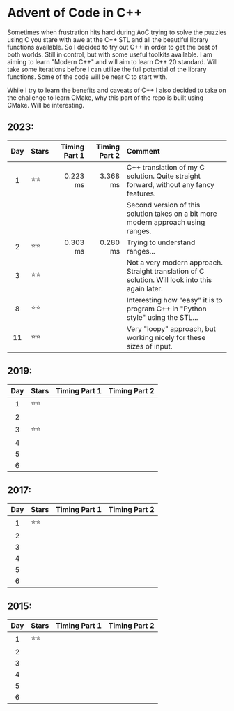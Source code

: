# Advent of Code in C++

Sometimes when frustration hits hard during AoC trying to solve the puzzles using C you stare with awe at the C++ STL and all the beautiful library functions available. So I decided to try out C++ in order to get the best of both worlds. Still in control, but with some useful toolkits available. I am aiming to learn "Modern C++" and will aim to learn C++ 20 standard. Will take some iterations before I can utilize the full potential of the library functions. Some of the code will be near C to start with.

While I try to learn the benefits and caveats of C++ I also decided to take on the challenge to learn CMake, why this part of the repo is built using CMake. Will be interesting.

## 2023:
| Day | Stars            | Timing Part 1 | Timing Part 2 | Comment
|:---:|:-----------------|--------------:|--------------:|:------------
|  1  | &#11088;&#11088; | 0.223 ms      | 3.368 ms      |C++ translation of my C solution. Quite straight forward, without any fancy features.
|     |                  |               |               |Second version of this solution takes on a bit more modern approach using ranges.
|  2  | &#11088;&#11088; | 0.303 ms      | 0.280 ms      |Trying to understand ranges...
|  3  | &#11088;&#11088; |               |               |Not a very modern approach. Straight translation of C solution. Will look into this again later.
|  8  | &#11088;&#11088; |               |               |Interesting how "easy" it is to program C++ in "Python style" using the STL...
| 11  | &#11088;&#11088; |               |               |Very "loopy" approach, but working nicely for these sizes of input.

## 2019:
| Day | Stars            | Timing Part 1 | Timing Part 2 |
|:---:|:-----------------|--------------:|--------------:|
|  1  | &#11088;&#11088; |               |               |
|  2  |                  |               |               |
|  3  | &#11088;&#11088; |               |               |
|  4  |                  |               |               |
|  5  |                  |               |               |
|  6  |                  |               |               |

## 2017:
| Day | Stars            | Timing Part 1 | Timing Part 2 |
|:---:|:-----------------|--------------:|--------------:|
|  1  | &#11088;&#11088; |               |               |
|  2  |                  |               |               |
|  3  |                  |               |               |
|  4  |                  |               |               |
|  5  |                  |               |               |
|  6  |                  |               |               |

## 2015:
| Day | Stars            | Timing Part 1 | Timing Part 2 |
|:---:|:-----------------|--------------:|--------------:|
|  1  | &#11088;&#11088; |               |               |
|  2  |                  |               |               |
|  3  |                  |               |               |
|  4  |                  |               |               |
|  5  |                  |               |               |
|  6  |                  |               |               |

